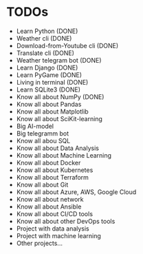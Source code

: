 # TODOs
- Learn Python (DONE)
- Weather cli (DONE)
- Download-from-Youtube cli (DONE)
- Translate cli (DONE)
- Weather telegram bot (DONE)
- Learn Django (DONE)
- Learn PyGame (DONE)
- Living in terminal (DONE)
- Learn SQLite3 (DONE)
- Know all about NumPy (DONE)
- Know all about Pandas
- Know all about Matplotlib
- Know all about SciKit-learning
- Big AI-model
- Big telegramm bot
- Know all abou SQL
- Know all about Data Analysis
- Know all about Machine Learning
- Know all about Docker
- Know all about Kubernetes
- Know all about Terraform
- Know all about Git
- Know all about Azure, AWS, Google Cloud
- Know all about network
- Know all about Ansible
- Know all about CI/CD tools
- Know all about other DevOps tools
- Project with data analysis
- Project with machine learning
- Other projects...
